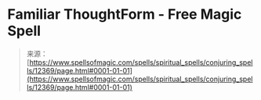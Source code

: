 <!--yml

category: 未分类

date: 2024-06-12 18:50:03

-->

# Familiar ThoughtForm - Free Magic Spell

> 来源：[https://www.spellsofmagic.com/spells/spiritual_spells/conjuring_spells/12369/page.html#0001-01-01](https://www.spellsofmagic.com/spells/spiritual_spells/conjuring_spells/12369/page.html#0001-01-01)
